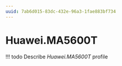 ```yaml
---
uuid: 7ab6d015-83dc-432e-96a3-1fae883bf734
---
```



# Huawei.MA5600T


<!-- prettier-ignore -->
!!! todo
    Describe *Huawei.MA5600T* profile

